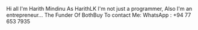 Hi all I'm Harith Mindinu As HarithLK
I'm not just a programmer, Also I'm an entrepreneur...
The Funder Of BothBuy
To contact Me:
WhatsApp : +94 77 653 7935

<!---
HarithLKPRO/HarithLKPRO is a ✨ special ✨ repository because its `README.md` (this file) appears on your GitHub profile.
You can click the Preview link to take a look at your changes.
--->
